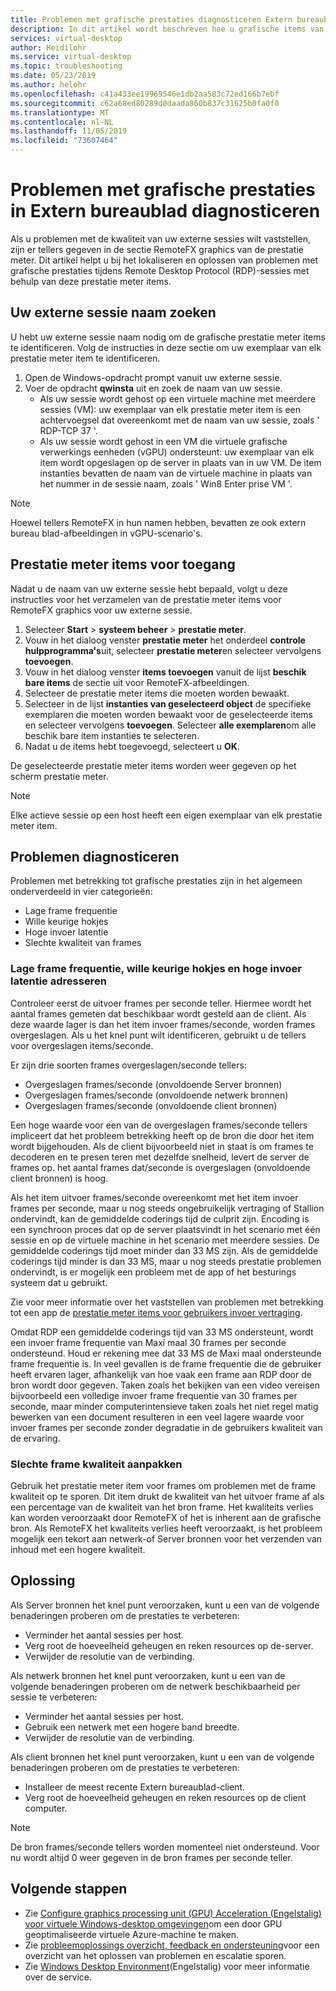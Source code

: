 ```yaml
---
title: Problemen met grafische prestaties diagnosticeren Extern bureaublad-Azure
description: In dit artikel wordt beschreven hoe u grafische items van RemoteFX in extern bureau blad-protocol sessies gebruikt voor het vaststellen van prestatie problemen met afbeeldingen in Windows virtueel bureau blad.
services: virtual-desktop
author: Heidilohr
ms.service: virtual-desktop
ms.topic: troubleshooting
ms.date: 05/23/2019
ms.author: helohr
ms.openlocfilehash: c41a433ee19969546e1db2aa583c72ed166b7ebf
ms.sourcegitcommit: c62a68ed80289d0daada860b837c31625b0fa0f0
ms.translationtype: MT
ms.contentlocale: nl-NL
ms.lasthandoff: 11/05/2019
ms.locfileid: "73607464"
---
```

# <a name="diagnose-graphics-performance-issues-in-remote-desktop"></a>Problemen met grafische prestaties in Extern bureaublad diagnosticeren

Als u problemen met de kwaliteit van uw externe sessies wilt vaststellen, zijn er tellers gegeven in de sectie RemoteFX graphics van de prestatie meter. Dit artikel helpt u bij het lokaliseren en oplossen van problemen met grafische prestaties tijdens Remote Desktop Protocol (RDP)-sessies met behulp van deze prestatie meter items.

## <a name="find-your-remote-session-name"></a>Uw externe sessie naam zoeken

U hebt uw externe sessie naam nodig om de grafische prestatie meter items te identificeren. Volg de instructies in deze sectie om uw exemplaar van elk prestatie meter item te identificeren.

1. Open de Windows-opdracht prompt vanuit uw externe sessie.
2. Voer de opdracht **qwinsta** uit en zoek de naam van uw sessie.
    - Als uw sessie wordt gehost op een virtuele machine met meerdere sessies (VM): uw exemplaar van elk prestatie meter item is een achtervoegsel dat overeenkomt met de naam van uw sessie, zoals ' RDP-TCP 37 '.
    - Als uw sessie wordt gehost in een VM die virtuele grafische verwerkings eenheden (vGPU) ondersteunt: uw exemplaar van elk item wordt opgeslagen op de server in plaats van in uw VM. De item instanties bevatten de naam van de virtuele machine in plaats van het nummer in de sessie naam, zoals ' Win8 Enter prise VM '.

>[!NOTE]
> Hoewel tellers RemoteFX in hun namen hebben, bevatten ze ook extern bureau blad-afbeeldingen in vGPU-scenario's.

## <a name="access-performance-counters"></a>Prestatie meter items voor toegang

Nadat u de naam van uw externe sessie hebt bepaald, volgt u deze instructies voor het verzamelen van de prestatie meter items voor RemoteFX graphics voor uw externe sessie.

1. Selecteer **Start** > **systeem beheer** > **prestatie meter**.
2. Vouw in het dialoog venster **prestatie meter** het onderdeel **controle hulpprogramma's**uit, selecteer **prestatie meter**en selecteer vervolgens **toevoegen**.
3. Vouw in het dialoog venster **items toevoegen** vanuit de lijst **beschik bare items** de sectie uit voor RemoteFX-afbeeldingen.
4. Selecteer de prestatie meter items die moeten worden bewaakt.
5. Selecteer in de lijst **instanties van geselecteerd object** de specifieke exemplaren die moeten worden bewaakt voor de geselecteerde items en selecteer vervolgens **toevoegen**. Selecteer **alle exemplaren**om alle beschik bare item instanties te selecteren.
6. Nadat u de items hebt toegevoegd, selecteert u **OK**.

De geselecteerde prestatie meter items worden weer gegeven op het scherm prestatie meter.

>[!NOTE]
>Elke actieve sessie op een host heeft een eigen exemplaar van elk prestatie meter item.

## <a name="diagnose-issues"></a>Problemen diagnosticeren

Problemen met betrekking tot grafische prestaties zijn in het algemeen onderverdeeld in vier categorieën:

- Lage frame frequentie
- Wille keurige hokjes
- Hoge invoer latentie
- Slechte kwaliteit van frames

### <a name="addressing-low-frame-rate-random-stalls-and-high-input-latency"></a>Lage frame frequentie, wille keurige hokjes en hoge invoer latentie adresseren

Controleer eerst de uitvoer frames per seconde teller. Hiermee wordt het aantal frames gemeten dat beschikbaar wordt gesteld aan de client. Als deze waarde lager is dan het item invoer frames/seconde, worden frames overgeslagen. Als u het knel punt wilt identificeren, gebruikt u de tellers voor overgeslagen items/seconde.

Er zijn drie soorten frames overgeslagen/seconde tellers:

- Overgeslagen frames/seconde (onvoldoende Server bronnen)
- Overgeslagen frames/seconde (onvoldoende netwerk bronnen)
- Overgeslagen frames/seconde (onvoldoende client bronnen)

Een hoge waarde voor een van de overgeslagen frames/seconde tellers impliceert dat het probleem betrekking heeft op de bron die door het item wordt bijgehouden. Als de client bijvoorbeeld niet in staat is om frames te decoderen en te presen teren met dezelfde snelheid, levert de server de frames op. het aantal frames dat/seconde is overgeslagen (onvoldoende client bronnen) is hoog.

Als het item uitvoer frames/seconde overeenkomt met het item invoer frames per seconde, maar u nog steeds ongebruikelijk vertraging of Stallion ondervindt, kan de gemiddelde coderings tijd de culprit zijn. Encoding is een synchroon proces dat op de server plaatsvindt in het scenario met één sessie en op de virtuele machine in het scenario met meerdere sessies. De gemiddelde coderings tijd moet minder dan 33 MS zijn. Als de gemiddelde coderings tijd minder is dan 33 MS, maar u nog steeds prestatie problemen ondervindt, is er mogelijk een probleem met de app of het besturings systeem dat u gebruikt.

Zie voor meer informatie over het vaststellen van problemen met betrekking tot een app de [prestatie meter items voor gebruikers invoer vertraging](https://docs.microsoft.com/windows-server/remote/remote-desktop-services/rds-rdsh-performance-counters).

Omdat RDP een gemiddelde coderings tijd van 33 MS ondersteunt, wordt een invoer frame frequentie van Maxi maal 30 frames per seconde ondersteund. Houd er rekening mee dat 33 MS de Maxi maal ondersteunde frame frequentie is. In veel gevallen is de frame frequentie die de gebruiker heeft ervaren lager, afhankelijk van hoe vaak een frame aan RDP door de bron wordt door gegeven. Taken zoals het bekijken van een video vereisen bijvoorbeeld een volledige invoer frame frequentie van 30 frames per seconde, maar minder computerintensieve taken zoals het niet regel matig bewerken van een document resulteren in een veel lagere waarde voor invoer frames per seconde zonder degradatie in de gebruikers kwaliteit van de ervaring.

### <a name="addressing-poor-frame-quality"></a>Slechte frame kwaliteit aanpakken

Gebruik het prestatie meter item voor frames om problemen met de frame kwaliteit op te sporen. Dit item drukt de kwaliteit van het uitvoer frame af als een percentage van de kwaliteit van het bron frame. Het kwaliteits verlies kan worden veroorzaakt door RemoteFX of het is inherent aan de grafische bron. Als RemoteFX het kwaliteits verlies heeft veroorzaakt, is het probleem mogelijk een tekort aan netwerk-of Server bronnen voor het verzenden van inhoud met een hogere kwaliteit.

## <a name="mitigation"></a>Oplossing

Als Server bronnen het knel punt veroorzaken, kunt u een van de volgende benaderingen proberen om de prestaties te verbeteren:

- Verminder het aantal sessies per host.
- Verg root de hoeveelheid geheugen en reken resources op de-server.
- Verwijder de resolutie van de verbinding.

Als netwerk bronnen het knel punt veroorzaken, kunt u een van de volgende benaderingen proberen om de netwerk beschikbaarheid per sessie te verbeteren:

- Verminder het aantal sessies per host.
- Gebruik een netwerk met een hogere band breedte.
- Verwijder de resolutie van de verbinding.

Als client bronnen het knel punt veroorzaken, kunt u een van de volgende benaderingen proberen om de prestaties te verbeteren:

- Installeer de meest recente Extern bureaublad-client.
- Verg root de hoeveelheid geheugen en reken resources op de client computer.

> [!NOTE]
> De bron frames/seconde tellers worden momenteel niet ondersteund. Voor nu wordt altijd 0 weer gegeven in de bron frames per seconde teller.

## <a name="next-steps"></a>Volgende stappen

- Zie [Configure graphics processing unit (GPU) Acceleration (Engelstalig) voor virtuele Windows-desktop omgevingen](https://docs.microsoft.com/azure/virtual-desktop/configure-vm-gpu)om een door GPU geoptimaliseerde virtuele Azure-machine te maken.
- Zie [probleemoplossings overzicht, feedback en ondersteuning](https://docs.microsoft.com/azure/virtual-desktop/troubleshoot-set-up-overview)voor een overzicht van het oplossen van problemen en escalatie sporen.
- Zie [Windows Desktop Environment](https://docs.microsoft.com/azure/virtual-desktop/environment-setup)(Engelstalig) voor meer informatie over de service.
